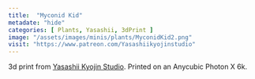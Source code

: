 ```yaml
---
title:  "Myconid Kid"
metadate: "hide"
categories: [ Plants, Yasashii, 3dPrint ]
image: "/assets/images/minis/plants/MyconidKid2.png"
visit: "https://www.patreon.com/Yasashiikyojinstudio"
---
```

3d print from [Yasashii Kyojin Studio](https://www.patreon.com/Yasashiikyojinstudio). 
Printed on an Anycubic Photon X 6k.